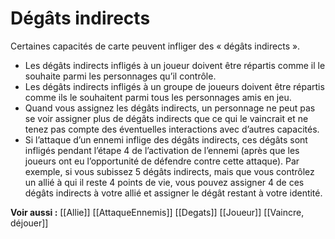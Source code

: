 # Dégâts indirects
Certaines capacités de carte peuvent infliger des « dégâts indirects ».
- Les dégâts indirects infligés à un joueur doivent être répartis comme il le souhaite parmi les personnages qu’il contrôle.
- Les dégâts indirects infligés à un groupe de joueurs doivent être répartis comme ils le souhaitent parmi tous les personnages amis en jeu.
- Quand vous assignez les dégâts indirects, un personnage ne peut pas se voir assigner plus de dégâts indirects que ce qui le vaincrait et ne tenez pas compte des éventuelles interactions avec d’autres capacités.
- Si l’attaque d’un ennemi inflige des dégâts indirects, ces dégâts sont infligés pendant l’étape 4 de l’activation de l’ennemi (après que les joueurs ont eu l’opportunité de défendre contre cette attaque). Par exemple, si vous subissez 5 dégâts indirects, mais que vous contrôlez un allié à qui il reste 4 points de vie, vous pouvez assigner 4 de ces dégâts indirects à votre allié et assigner le dégât restant à votre identité.

**Voir aussi :**
[[Allie]]
[[AttaqueEnnemis]]
[[Degats]]
[[Joueur]]
[[Vaincre, déjouer]]